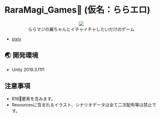 # RaraMagi_Games:underage: (仮名：ららエロ)
<p align="Center">
 <img src="https://user-images.githubusercontent.com/30178514/87887767-ff79ce80-ca62-11ea-813a-a0b09547d500.png" />
 <br>
 ららマジの翼ちゃんとイチャイチャしたいだけのゲーム
</p>

- [pixiv](https://www.pixiv.net/users/17430335)
## :earth_asia: 開発環境
- Unity 2019.3.11f1
## 注意事項
- R18:underage:要素を含みます。
- Resourcesに含まれるイラスト、シナリオデータは全て二次配布等は禁止です。
